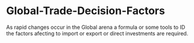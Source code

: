 # Global-Trade-Decision-Factors
As rapid changes occur in the Global arena a formula or some tools to ID the factors afecting to import or export or direct investments are required.
